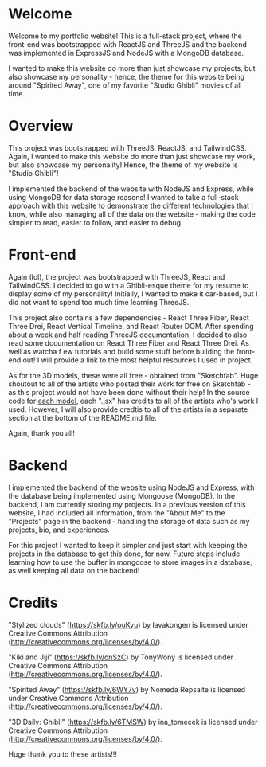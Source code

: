 # Welcome
Welcome to my portfolio website! This is a full-stack project, where the front-end was bootstrapped with ReactJS and ThreeJS and the backend was implemented in ExpressJS and NodeJS with a MongoDB database. 

I wanted to make this website do more than just showcase my projects, but also showcase my personality - hence, the theme for this website being around "Spirited Away", one of my favorite "Studio Ghibli" movies of all time.

# Overview
This project was bootstrapped with ThreeJS, ReactJS, and TailwindCSS. Again, I wanted to make this website do more than just showcase my work, but also showcase my personality! Hence, the theme of my website is "Studio Ghibli"!

I implemented the backend of the website with NodeJS and Express, while using MongoDB for data storage reasons! I wanted to take a full-stack approach with this website to demonstrate the different technologies that I know, while also managing all of the data on the website - making the code simpler to read, easier to follow, and easier to debug.

# Front-end
Again (lol), the project was bootstrapped with ThreeJS, React and TailwindCSS. I decided to go with a Ghibli-esque theme for my resume to display some of my personality! Initially, I wanted to make it car-based, but I did not want to spend too much time learning ThreeJS.

This project also contains a few dependencies - React Three Fiber, React Three Drei, React Vertical Timeline, and React Router DOM. After spending about a week and half reading ThreeJS documentation, I decided to also read some documentation on React Three Fiber and React Three Drei. As well as watcha f ew tutorials and build some stuff before building the front-end out! I will provide a link to the most helpful resources I used in project.

As for the 3D models, these were all free - obtained from "Sketchfab". Huge shoutout to all of the artists who posted their work for free on Sketchfab - as this project would not have been done without their help! In the source code for [each model](./src/ui/models), each ".jsx" has credits to all of the artists who's work I used. However, I will also provide credtis to all of the artists in a separate section at the bottom of the README.md file.

Again, thank you all!

# Backend
I implemented the backend of the website using NodeJS and Express, with the database being implemented using Mongoose (MongoDB). In the backend, I am currently storing my projects. In a previous version of this website, I had included all information, from the "About Me" to the "Projects" page in the backend - handling the storage of data such as my projects, bio, and experiences. 

For this project I wanted to keep it simpler and just start with keeping the projects in the database to get this done, for now. Future steps include learning how to use the buffer in mongoose to store images in a database, as well keeping all data on the backend!

# Credits
"Stylized clouds" (https://skfb.ly/ouKyu) by lavakongen is licensed under Creative Commons Attribution (http://creativecommons.org/licenses/by/4.0/).

"Kiki and Jiji" (https://skfb.ly/onSzC) by TonyWony is licensed under Creative Commons Attribution (http://creativecommons.org/licenses/by/4.0/).

"Spirited Away" (https://skfb.ly/6WY7v) by Nomeda Repsaite is licensed under Creative Commons Attribution (http://creativecommons.org/licenses/by/4.0/).

"3D Daily: Ghibli" (https://skfb.ly/6TMSW) by ina_tomecek is licensed under Creative Commons Attribution (http://creativecommons.org/licenses/by/4.0/).

Huge thank you to these artists!!!